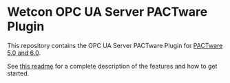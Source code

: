 # Wetcon OPC UA Server PACTware Plugin

This repository contains the OPC UA Server PACTware Plugin for [PACTware 5.0 and 6.0](https://pactware.com/). 

See [this readme](../../README.md) for a complete description of the features and how to get started.


